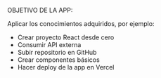OBJETIVO DE LA APP:

Aplicar los conocimientos adquiridos, por ejemplo:
- Crear proyecto React desde cero
- Consumir API externa
- Subir repositorio en GitHub
- Crear componentes básicos
- Hacer deploy de la app en Vercel
